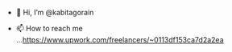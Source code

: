 - 👋 Hi, I’m @kabitagorain

- 📫 How to reach me ...https://www.upwork.com/freelancers/~0113df153ca7d2a2ea

<!---
kabitagorain/kabitagorain is a ✨ special ✨ repository because its `README.md` (this file) appears on your GitHub profile.
You can click the Preview link to take a look at your changes.
--->
